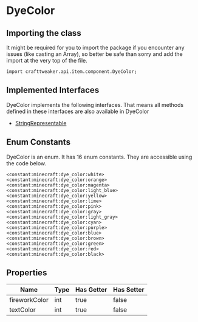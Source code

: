 # DyeColor

## Importing the class

It might be required for you to import the package if you encounter any issues (like casting an Array), so better be safe than sorry and add the import at the very top of the file.
```zenscript
import crafttweaker.api.item.component.DyeColor;
```


## Implemented Interfaces
DyeColor implements the following interfaces. That means all methods defined in these interfaces are also available in DyeColor

- [StringRepresentable](/vanilla/api/util/StringRepresentable)

## Enum Constants

DyeColor is an enum. It has 16 enum constants. They are accessible using the code below.

```zenscript
<constant:minecraft:dye_color:white>
<constant:minecraft:dye_color:orange>
<constant:minecraft:dye_color:magenta>
<constant:minecraft:dye_color:light_blue>
<constant:minecraft:dye_color:yellow>
<constant:minecraft:dye_color:lime>
<constant:minecraft:dye_color:pink>
<constant:minecraft:dye_color:gray>
<constant:minecraft:dye_color:light_gray>
<constant:minecraft:dye_color:cyan>
<constant:minecraft:dye_color:purple>
<constant:minecraft:dye_color:blue>
<constant:minecraft:dye_color:brown>
<constant:minecraft:dye_color:green>
<constant:minecraft:dye_color:red>
<constant:minecraft:dye_color:black>
```
## Properties

|     Name      | Type | Has Getter | Has Setter |
|---------------|------|------------|------------|
| fireworkColor | int  | true       | false      |
| textColor     | int  | true       | false      |


